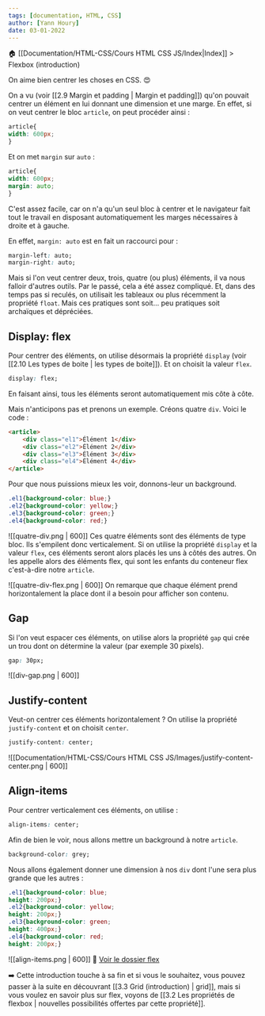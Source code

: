 ```yaml
---
tags: [documentation, HTML, CSS]
author: [Yann Houry]
date: 03-01-2022
---
```


🏠 [[Documentation/HTML-CSS/Cours HTML CSS JS/Index|Index]] > Flexbox (introduction)

On aime bien centrer les choses en CSS. 😍

On a vu (voir [[2.9 Margin et padding | Margin et padding]]) qu'on pouvait centrer un élément en lui donnant une dimension et une marge. En effet, si on veut centrer le bloc `article`, on peut procéder ainsi :

```CSS
article{
width: 600px;
}
```

Et on met `margin` sur `auto` :

```CSS
article{
width: 600px;
margin: auto;
}
```

C'est assez facile, car on n'a qu'un seul bloc à centrer et le navigateur fait tout le travail en disposant automatiquement les marges nécessaires à droite et à gauche.

En effet, `margin: auto` est en fait un raccourci pour :

```CSS
margin-left: auto;
margin-right: auto;
```

Mais si l'on veut centrer deux, trois, quatre (ou plus) éléments, il va nous falloir d'autres outils. Par le passé, cela a été assez compliqué. Et, dans des temps pas si reculés, on utilisait les tableaux ou plus récemment la propriété `float`. Mais ces pratiques sont soit... peu pratiques soit archaïques et dépréciées.

## Display: flex
Pour centrer des éléments, on utilise désormais la propriété `display` (voir [[2.10 Les types de boite | les types de boite]]). Et on choisit la valeur `flex`.

```css
display: flex;
```

En faisant ainsi, tous les éléments seront automatiquement mis côte à côte.

Mais n'anticipons pas et prenons un exemple. Créons quatre `div`. Voici le code :

```HTML
<article>
	<div class="el1">Élément 1</div>
	<div class="el2">Élément 2</div>
	<div class="el3">Élément 3</div>
	<div class="el4">Élément 4</div>
</article>
```

Pour que nous puissions mieux les voir, donnons-leur un background.

```CSS
.el1{background-color: blue;}
.el2{background-color: yellow;}
.el3{background-color: green;}
.el4{background-color: red;}
```

![[quatre-div.png | 600]]
Ces quatre éléments sont des éléments de type bloc. Ils s'empilent donc verticalement. Si on utilise la propriété `display` et la valeur `flex`, ces éléments seront alors placés les uns à côtés des autres. On les appelle alors des éléments flex, qui sont les enfants du conteneur flex c'est-à-dire notre `article`.

![[quatre-div-flex.png | 600]]
On remarque que chaque élément prend horizontalement la place dont il a besoin pour afficher son contenu. 

## Gap
Si l'on veut espacer ces éléments, on utilise alors la propriété `gap` qui crée un trou dont on détermine la valeur (par exemple 30 pixels).

```CSS
gap: 30px;
```

![[div-gap.png | 600]]
## Justify-content
Veut-on centrer ces éléments horizontalement ? On utilise la propriété `justify-content` et on choisit `center`.

```CSS
justify-content: center;
```

![[Documentation/HTML-CSS/Cours HTML CSS JS/Images/justify-content-center.png | 600]]
## Align-items
Pour centrer verticalement ces éléments, on utilise :

```CSS
align-items: center;
```

Afin de bien le voir, nous allons mettre un background à notre `article`.

```CSS
background-color: grey;
```

Nous allons également donner une dimension à nos `div` dont l'une sera plus grande que les autres :

```CSS
.el1{background-color: blue;
height: 200px;}
.el2{background-color: yellow;
height: 200px;}
.el3{background-color: green;
height: 400px;}
.el4{background-color: red;
height: 200px;}
```

![[align-items.png | 600]]
📁 [Voir le dossier flex](https://app.box.com/s/wzc7zdwnhmrypn66z5pct2e7uc57aijk)

➡️ Cette introduction touche à sa fin et si vous le souhaitez, vous pouvez passer à la suite en découvrant [[3.3 Grid (introduction) | grid]], mais si vous voulez en savoir plus sur flex, voyons de [[3.2 Les propriétés de flexbox | nouvelles possibilités offertes par cette propriété]].